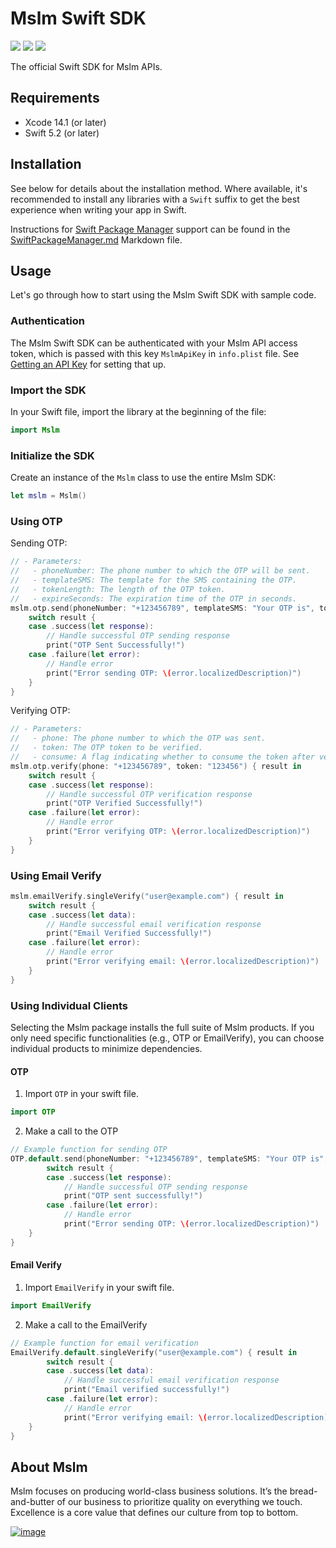 # Mslm Swift SDK

<a href="https://github.com/mslmio/sdk-swift"><img src="https://img.shields.io/badge/build-passing-%231CB735"></a>
<a href="https://github.com/mslmio/sdk-swift"><img src="https://img.shields.io/badge/Swift-Doc-DE5C43.svg?logo=swift"></a>
<a href="https://swift.org/package-manager/"><img src="https://img.shields.io/badge/SPM-supported-DE5C43.svg?style=flat"></a>

The official Swift SDK for Mslm APIs.

## Requirements

- Xcode 14.1 (or later)
- Swift 5.2 (or later)

## Installation

See below for details about the installation method. Where
available, it's recommended to install any libraries with a `Swift` suffix to get the
best experience when writing your app in Swift.

Instructions for [Swift Package Manager](https://swift.org/package-manager/) support can be found in the [SwiftPackageManager.md](SwiftPackageManager.md) Markdown file.

## Usage

Let's go through how to start using the Mslm Swift SDK with sample code.

### Authentication

The Mslm Swift SDK can be authenticated with your Mslm API access token, which is passed with this key `MslmApiKey` in `info.plist` file. See [Getting an API Key](https://mslm.io/docs/api/authentication/getting-an-api-key) for setting that up.

### Import the SDK

In your Swift file, import the library at the beginning of the file:

```swift
import Mslm
```

### Initialize the SDK

Create an instance of the `Mslm` class to use the entire Mslm SDK:

```swift
let mslm = Mslm()
```

### Using OTP

Sending OTP:

```swift
// - Parameters:
//   - phoneNumber: The phone number to which the OTP will be sent.
//   - templateSMS: The template for the SMS containing the OTP.
//   - tokenLength: The length of the OTP token.
//   - expireSeconds: The expiration time of the OTP in seconds.
mslm.otp.send(phoneNumber: "+123456789", templateSMS: "Your OTP is", tokenLength: 6, expireSeconds: 60) { result in
    switch result {
    case .success(let response):
        // Handle successful OTP sending response
        print("OTP Sent Successfully!")
    case .failure(let error):
        // Handle error
        print("Error sending OTP: \(error.localizedDescription)")
    }
}
```

Verifying OTP:

```swift
// - Parameters:
//   - phone: The phone number to which the OTP was sent.
//   - token: The OTP token to be verified.
//   - consume: A flag indicating whether to consume the token after verification (default is `true`).
mslm.otp.verify(phone: "+123456789", token: "123456") { result in
    switch result {
    case .success(let response):
        // Handle successful OTP verification response
        print("OTP Verified Successfully!")
    case .failure(let error):
        // Handle error
        print("Error verifying OTP: \(error.localizedDescription)")
    }
}
```

### Using Email Verify

```swift
mslm.emailVerify.singleVerify("user@example.com") { result in
    switch result {
    case .success(let data):
        // Handle successful email verification response
        print("Email Verified Successfully!")
    case .failure(let error):
        // Handle error
        print("Error verifying email: \(error.localizedDescription)")
    }
}
```

### Using Individual Clients

Selecting the Mslm package installs the full suite of Mslm products. If you only need specific functionalities (e.g., OTP or EmailVerify), you can choose individual products to minimize dependencies.

#### OTP

1. Import `OTP` in your swift file.

```swift
import OTP
```

2. Make a call to the OTP

```swift
// Example function for sending OTP
OTP.default.send(phoneNumber: "+123456789", templateSMS: "Your OTP is", tokenLength: 6, expireSeconds: 60) { result in
        switch result {
        case .success(let response):
            // Handle successful OTP sending response
            print("OTP sent successfully!")
        case .failure(let error):
            // Handle error
            print("Error sending OTP: \(error.localizedDescription)")
    }
}
```

#### Email Verify

1. Import `EmailVerify` in your swift file.

```swift
import EmailVerify
```

2. Make a call to the EmailVerify

```swift
// Example function for email verification
EmailVerify.default.singleVerify("user@example.com") { result in
        switch result {
        case .success(let data):
            // Handle successful email verification response
            print("Email verified successfully!")
        case .failure(let error):
            // Handle error
            print("Error verifying email: \(error.localizedDescription)")
    }
}
```

## About Mslm

Mslm focuses on producing world-class business solutions. It’s the bread-and-butter of our business to prioritize quality on everything we touch. Excellence is a core value that defines our culture from top to bottom.

[![image](https://avatars.githubusercontent.com/u/50307970?s=200&v=4)](https://mslm.io/)
